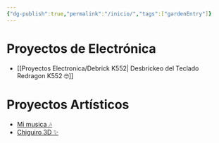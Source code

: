 ```yaml
---
{"dg-publish":true,"permalink":"/inicio/","tags":["gardenEntry"]}
---
```


# Proyectos de Electrónica

- [[Proyectos Electronica/Debrick K552\| Desbrickeo del Teclado Redragon K552 🤓]]

# Proyectos Artísticos

- [Mi musica 🎶](https://www.youtube.com/playlist?list=PL2158cX_rYQMmGvQ8S5TWqR115nkGIfNL)
- [Chiguiro 3D ✨](https://youtu.be/yapOzECFbMY?si=4yKr6yd_SgXIJ591)

